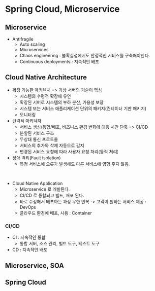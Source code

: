 # Spring Cloud, Microservice
## Microservice
- Antifragile
  - Auto scaling
  - Microservices
  - Chaos engineering : 불확실성에서도 안정적인 서비스를 구축해야한다.
  - Continuous deployments : 지속적인 배포

## Cloud Native Architecture
- 확장 가능한 아키텍처 => 가상 서버의 기술이 핵심
  - 시스템의 수평적 확장에 유연
  - 확장된 서버로 시스템의 부하 분산, 가용성 보장
  - 시스템 또는 서비스 애플리케이션 단위의 패키지(컨테이너 기반 패키지)
  - 모니터링
- 탄력적 아키텍처
  - 서비스 생성/통합/배포, 비즈니스 환경 변화에 대응 시간 단축 => CI/CD
  - 분할된 서비스 구조
  - 무상태 통신 프로토콜
  - 서비스의 추가와 삭제 자동으로 감지
  - 변경된 서비스 요청에 따라 사용자 요청 처리(동적 처리)
- 장애 격리(Fault isolation)
  - 특정 서비스에 오류가 발생해도 다른 서비스에 영향 주지 않음.

<br>

- Cloud Native Application
  - Microservice 로 개발된다.
  - CI/CD 로 통합되고 빌드, 배포 된다.
  - 바로 수정해서 배포하는 과정 무한 반복 -> 고객이 원하는 서비스 제공 : DevOps
  - 클라우드 환경에 배포, 사용 : Container

### CI/CD
- CI : 지속적인 통합
  - 통합 서버, 소스 관리, 빌드 도구, 테스트 도구
- CD : 지속적인 배포


## Microservice, SOA

## Spring Cloud
